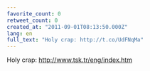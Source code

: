 ```yaml
---
favorite_count: 0
retweet_count: 0
created_at: "2011-09-01T08:13:50.000Z"
lang: en
full_text: "Holy crap: http://t.co/UdFNqMa"
---
```


Holy crap: <http://www.tsk.tr/eng/index.htm>
